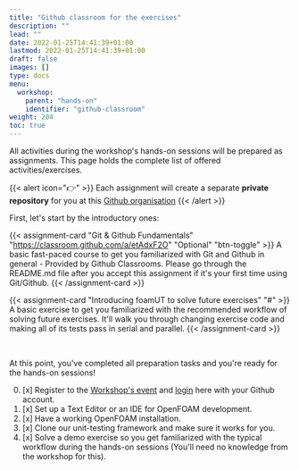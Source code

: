 ```yaml
---
title: "Github classroom for the exercises"
description: ""
lead: ""
date: 2022-01-25T14:41:39+01:00
lastmod: 2022-01-25T14:41:39+01:00
draft: false
images: []
type: docs
menu:
  workshop:
    parent: "hands-on"
    identifier: "github-classroom"
weight: 204
toc: true
---
```


All activities during the workshop's hands-on sessions will be prepared as assignments. This page holds the complete list
of offered activities/exercises.

{{< alert icon="👉" >}}
Each assignment will create a separate **private repository** for you at this [Github organisation](https://github.com/OpenFOAM-Parallelisation-Course)
{{< /alert >}}

First, let's start by the introductory ones:

{{< assignment-card "Git & Github Fundamentals" "https://classroom.github.com/a/etAdxF2O" "Optional" "btn-toggle" >}}
A basic fast-paced course to get you familiarized with Git and Github in general - Provided by Github Classrooms. Please
go through the README.md file after you accept this assignment if it's your first time using Git/Github.
{{< /assignment-card >}}

{{< assignment-card "Introducing foamUT to solve future exercises" "#" >}}
A basic exercise to get you familiarized with the recommended workflow of solving future exercises.
It'll walk you through changing exercise code and making all of its tests pass in serial and parallel.
{{< /assignment-card >}}

<div class="card-bar"></div><br>

At this point, you've completed all preparation tasks and you're ready for the hands-on sessions!

0. [x] Register to the [Workshop's event]() and [login](/login) here with your Github account.
1. [x] Set up a Text Editor or an IDE for OpenFOAM development.
2. [x] Have a working OpenFOAM installation.
2. [x] Clone our unit-testing framework and make sure it works for you.
3. [x] Solve a demo exercise so you get familiarized with the typical workflow during the hands-on sessions (You'll need no knowledge from the workshop for this).
